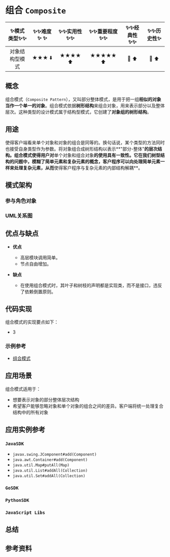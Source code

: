 # 组合 `Composite`

| :sparkles:模式类型:sparkles::sparkles:|:sparkles::sparkles:难度:sparkles:  :sparkles: | :sparkles::sparkles:实用性:sparkles::sparkles: | :sparkles::sparkles:重要程度:sparkles::sparkles: |  :sparkles::sparkles:经典性:sparkles::sparkles: | :sparkles::sparkles:历史性:sparkles: |
| :----------------------------------------: | :-----------------------------------------------: | :-------------------------------------------------: | :----------------------------------------------------: | :--------------------------------------------------: | :--------------------------------------: |
|                 对象结构型模式             |                ★★★ :arrow_down:                 |                  ★★★★ :arrow_up:                   |                    ★★★★★ :arrow_up:                    |              :green_heart:  :arrow_up:               |        :green_heart:  :arrow_up:         |

## 概念
组合模式（`Composite Pattern`），又叫部分整体模式，是用于把一组**相似的对象当作一个单一的对象**。组合模式依据**树形结构**来组合对象，用来表示部分以及整体层次。这种类型的设计模式属于结构型模式，它创建了**对象组的树形结构**。

## 用途
使得客户端看来单个对象和对象的组合是同等的。换句话说，某个类型的方法同时也接受自身类型作为参数。将对象组合成树形结构以表示**"部分-整体"**的层次结构。组合模式使得用户对**单个对象和组合对象**的使用具有一致性。它在我们树型结构的问题中，模糊了简单元素和复杂元素的概念，客户程序可以向处理简单元素一样来处理复杂元素，从而**使得客户程序与复杂元素的内部结构解耦**。

## 模式架构



### 参与角色对象



### UML关系图



## 优点与缺点
+ **优点**
	- 高层模块调用简单。 
	- 节点自由增加。
	
+ **缺点**
	- 在使用组合模式时，其叶子和树枝的声明都是实现类，而不是接口，违反了依赖倒置原则。

## 代码实现
组合模式的实现要点如下：
+ 3

### 示例参考
+ [组合模式](./java/io/github/hooj0/composite/)

## 应用场景
组合模式适用于：
+ 想要表示对象的部分整体层次结构
+ 希望客户能够忽略对象和单个对象的组合之间的差异。客户端将统一处理复合结构中的所有对象


## 应用实例参考

### `JavaSDK` 
+ `javax.swing.JComponent#add(Component)`
+ `java.awt.Container#add(Component)`
+ `java.util.Map#putAll(Map)`
+ `java.util.List#addAll(Collection)`
+ `java.util.Set#addAll(Collection)`

### `GoSDK`

### `PythonSDK`

### `JavaScript Libs`



## 总结



## 参考资料





